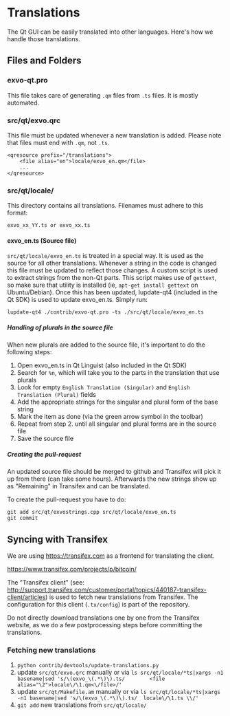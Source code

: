 Translations
============

The Qt GUI can be easily translated into other languages. Here's how we
handle those translations.

Files and Folders
-----------------

### exvo-qt.pro

This file takes care of generating `.qm` files from `.ts` files. It is mostly
automated.

### src/qt/exvo.qrc

This file must be updated whenever a new translation is added. Please note that
files must end with `.qm`, not `.ts`.

    <qresource prefix="/translations">
        <file alias="en">locale/exvo_en.qm</file>
        ...
    </qresource>

### src/qt/locale/

This directory contains all translations. Filenames must adhere to this format:

    exvo_xx_YY.ts or exvo_xx.ts

#### exvo_en.ts (Source file)

`src/qt/locale/exvo_en.ts` is treated in a special way. It is used as the
source for all other translations. Whenever a string in the code is changed
this file must be updated to reflect those changes. A custom script is used
to extract strings from the non-Qt parts. This script makes use of `gettext`,
so make sure that utility is installed (ie, `apt-get install gettext` on
Ubuntu/Debian). Once this has been updated, lupdate-qt4 (included in the Qt SDK)
is used to update exvo_en.ts. Simply run:

    lupdate-qt4 ./contrib/exvo-qt.pro -ts ./src/qt/locale/exvo_en.ts

##### Handling of plurals in the source file

When new plurals are added to the source file, it's important to do the following steps:

1. Open exvo_en.ts in Qt Linguist (also included in the Qt SDK)
2. Search for `%n`, which will take you to the parts in the translation that use plurals
3. Look for empty `English Translation (Singular)` and `English Translation (Plural)` fields
4. Add the appropriate strings for the singular and plural form of the base string
5. Mark the item as done (via the green arrow symbol in the toolbar)
6. Repeat from step 2. until all singular and plural forms are in the source file
7. Save the source file

##### Creating the pull-request

An updated source file should be merged to github and Transifex will pick it
up from there (can take some hours). Afterwards the new strings show up as "Remaining"
in Transifex and can be translated.

To create the pull-request you have to do:

    git add src/qt/exvostrings.cpp src/qt/locale/exvo_en.ts
    git commit

Syncing with Transifex
----------------------

We are using https://transifex.com as a frontend for translating the client.

https://www.transifex.com/projects/p/bitcoin/

The "Transifex client" (see: http://support.transifex.com/customer/portal/topics/440187-transifex-client/articles)
is used to fetch new translations from Transifex. The configuration for this client (`.tx/config`)
is part of the repository.

Do not directly download translations one by one from the Transifex website, as we do a few
postprocessing steps before committing the translations.

### Fetching new translations

1. `python contrib/devtools/update-translations.py`
2. update `src/qt/exvo.qrc` manually or via
   `ls src/qt/locale/*ts|xargs -n1 basename|sed 's/\(exvo_\(.*\)\).ts/        <file alias="\2">locale\/\1.qm<\/file>/'`
3. update `src/qt/Makefile.am` manually or via
   `ls src/qt/locale/*ts|xargs -n1 basename|sed 's/\(exvo_\(.*\)\).ts/  locale\/\1.ts \\/'`
4. `git add` new translations from `src/qt/locale/`

